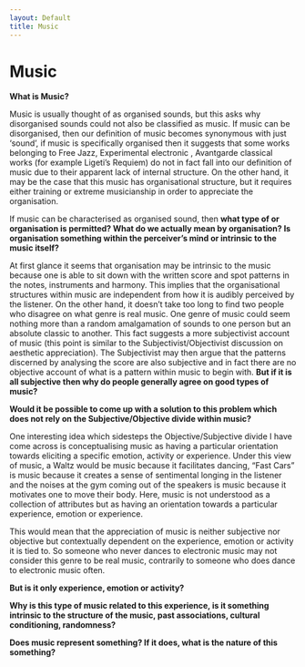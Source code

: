 ```yaml
---
layout: Default
title: Music
---
```


# Music

**What is Music?**

Music is usually thought of as organised sounds, but this asks why disorganised sounds could not also be classified as music. If music can be disorganised, then our definition of music becomes synonymous with just ‘sound’, if music is specifically organised then it suggests that some works belonging to Free Jazz, Experimental electronic , Avantgarde classical works (for example Ligeti’s Requiem) do not in fact fall into our definition of music due to their apparent lack of internal structure. On the other hand, it may be the case that this music has organisational structure, but it requires either training or extreme musicianship in order to appreciate the organisation. 

If music can be characterised as organised sound, then **what type of or organisation is permitted? What do we actually mean by organisation? Is organisation something within the perceiver’s mind or intrinsic to the music itself?**

At first glance it seems that organisation may be intrinsic to the music because one is able to sit down with the written score and spot patterns in the notes, instruments and harmony. This implies that the organisational structures within music are independent from how it is audibly perceived by the listener. On the other hand, it doesn’t take too long to find two people who disagree on what genre is real music. One genre of music could seem nothing more than a random amalgamation of sounds to one person but an absolute classic to another. This fact suggests a more subjectivist account of music (this point is similar to the Subjectivist/Objectivist discussion on aesthetic appreciation). The Subjectivist may then argue that the patterns discerned by analysing the score are also subjective and in fact there are no objective account of what is a pattern within music to begin with.
**But if it is all subjective then why do people generally agree on good types of music?**

**Would it be possible to come up with a solution to this problem which does not rely on the Subjective/Objective divide within music?** 

One interesting idea which sidesteps the Objective/Subjective divide I have come across is conceptualising music as having a particular orientation towards eliciting a specific emotion, activity or experience. Under this view of music, a Waltz would be music because it facilitates dancing, “Fast Cars” is music because it creates a sense of sentimental longing in the listener and the noises at the gym coming out of the speakers is music because it motivates one to move their body. Here, music is not understood as a collection of attributes but as having an orientation towards a particular experience, emotion or experience.

This would mean that the appreciation of music is neither subjective nor objective but contextually dependent on the experience, emotion or activity it is tied to. So someone who never dances to electronic music may not consider this genre to be real music, contrarily to someone who does dance to electronic music often.

**But is it only experience, emotion or activity?**

**Why is this type of music related to this experience, is it something intrinsic to the structure of the music, past associations, cultural conditioning, randomness?**

**Does music represent something? If it does, what is the nature of this something?**
